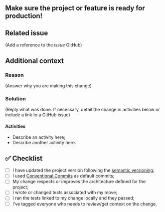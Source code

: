 <!--
Congratulations on creating a pull request! 🤗
Please ensure that this PR is limited to one type (chore, ci, docs, fix, feat, style, refactor, test, perf, bench, dev, enh, rev, rel) and keep it as short as possible.
You can always open multiple PRs instead of creating one giant PR.
-->

## Make sure the project or feature is ready for production!

## Related issue

(Add a reference to the _issue_ GitHub)

## Additional context

### Reason

(Answer why you are making this change)

### Solution

(Reply what was done. If necessary, detail the change in activities below or include a link to a GitHub issue)

#### Activities

- Describe an activity here;
- Describe another activity here.

## ✅ Checklist

- [ ] I have updated the project version following the [semantic versioning](https://docs.npmjs.com/about-semantic-versioning);
- [ ] I used [Conventional Commits](https://www.conventionalcommits.org/en/v1.0.0/) as default commits;
- [ ] My change respects or improves the architecture defined for the project;
- [ ] I wrote or changed tests associated with my move;
- [ ] I ran the tests linked to my change locally and they passed;
- [ ] I've tagged everyone who needs to review/get context on the change.